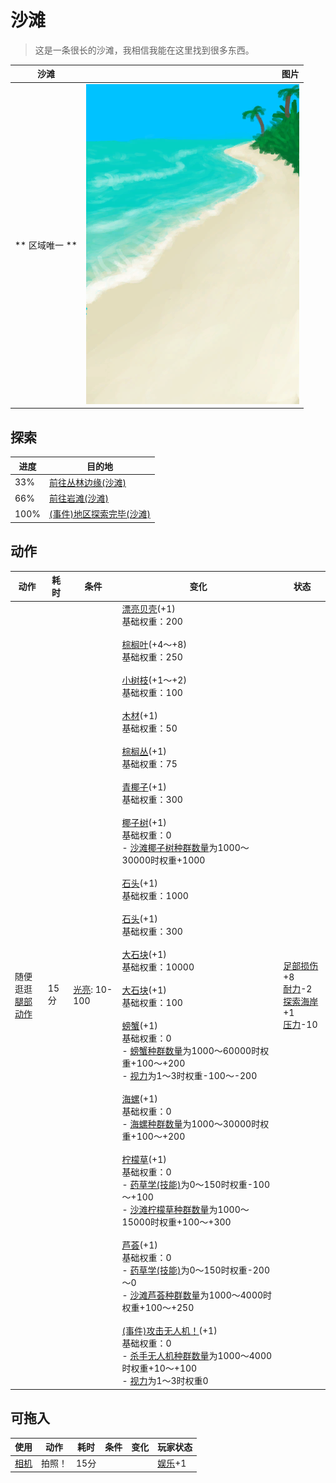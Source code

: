 # 沙滩  
> 这是一条很长的沙滩，我相信我能在这里找到很多东西。  
  
  沙滩  |   图片   
 ----  |  ----:   
 ** 区域唯一 **  |  ![](Sprite/Beach.png)   
  
## 探索  
进度  |  目的地  
----  |  ----  
33%  |  [前往丛林边缘(沙滩)](Path_BeachToOutskirts.md)  
66%  |  [前往岩滩(沙滩)](Path_BeachToRocks.md)  
100%  |  [(事件)地区探索完毕(沙滩)](Event_BeachExplored.md)  
## 动作  
动作  |  耗时  |  条件  |  变化  |  状态  
----  |  ----  |  ----  |  ----  |  ----  
随便逛逛<br>[腿部动作](LegAction.md)  |  15分  |  [光亮](Light.md): 10-100  |  [漂亮贝壳](SeashellsPretty.md)(+1)<br>基础权重：200<br><br>[棕榈叶](PalmFronds.md)(+4～+8)<br>基础权重：250<br><br>[小树枝](Sticks.md)(+1～+2)<br>基础权重：100<br><br>[木材](Wood.md)(+1)<br>基础权重：50<br><br>[棕榈丛](PalmBush.md)(+1)<br>基础权重：75<br><br>[青椰子](CoconutHusked.md)(+1)<br>基础权重：300<br><br>[椰子树](PalmTreeNew.md)(+1)<br>基础权重：0<br>- [沙滩椰子树种群数量](PalmTree_BeachPop.md)为1000～30000时权重+1000<br><br>[石头](Stone.md)(+1)<br>基础权重：1000<br><br>[石头](Stone.md)(+1)<br>基础权重：300<br><br>[大石块](StoneHeavy.md)(+1)<br>基础权重：10000<br><br>[大石块](StoneHeavy.md)(+1)<br>基础权重：100<br><br>[螃蟹](Crab.md)(+1)<br>基础权重：0<br>- [螃蟹种群数量](Pop_Crab.md)为1000～60000时权重+100～+200<br>- [视力](Myopia.md)为1～3时权重-100～-200<br><br>[海螺](Conch.md)(+1)<br>基础权重：0<br>- [海螺种群数量](Pop_Conch.md)为1000～30000时权重+100～+200<br><br>[柠檬草](Lemongrass.md)(+1)<br>基础权重：0<br>- [药草学(技能)](Skill_Herbology.md)为0～150时权重-100～+100<br>- [沙滩柠檬草种群数量](LemonGrass_BeachPop.md)为1000～15000时权重+100～+300<br><br>[芦荟](AloeVera.md)(+1)<br>基础权重：0<br>- [药草学(技能)](Skill_Herbology.md)为0～150时权重-200～0<br>- [沙滩芦荟种群数量](AloeVera_BeachPop.md)为1000～4000时权重+100～+250<br><br>[(事件)攻击无人机！](Event_DroneFight.md)(+1)<br>基础权重：0<br>- [杀手无人机种群数量](Pop_Drone.md)为1000～4000时权重+10～+100<br>- [视力](Myopia.md)为1～3时权重0<br>  |  [足部损伤](FootDamage.md)+8<br>[耐力](Stamina.md)-2<br>[探索海岸](Exploration_Beach.md)+1<br>[压力](Stress.md)-10  
## 可拖入  
使用  |  动作  |  耗时  |  条件  |  变化  |  玩家状态  
----  |  ----  |  ----  |  ----  |  ----  |  ----  
[相机](Camera.md)  |  拍照！  |  15分  |    |    |  [娱乐](Entertainment.md)+1  
